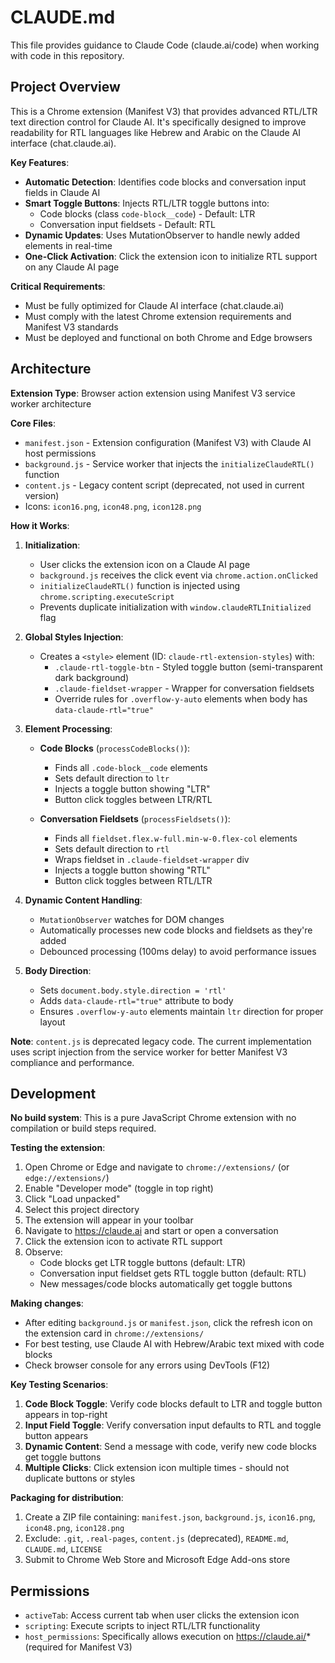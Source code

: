 # CLAUDE.md

This file provides guidance to Claude Code (claude.ai/code) when working with code in this repository.

## Project Overview

This is a Chrome extension (Manifest V3) that provides advanced RTL/LTR text direction control for Claude AI. It's specifically designed to improve readability for RTL languages like Hebrew and Arabic on the Claude AI interface (chat.claude.ai).

**Key Features**:
- **Automatic Detection**: Identifies code blocks and conversation input fields in Claude AI
- **Smart Toggle Buttons**: Injects RTL/LTR toggle buttons into:
  - Code blocks (class `code-block__code`) - Default: LTR
  - Conversation input fieldsets - Default: RTL
- **Dynamic Updates**: Uses MutationObserver to handle newly added elements in real-time
- **One-Click Activation**: Click the extension icon to initialize RTL support on any Claude AI page

**Critical Requirements**:
- Must be fully optimized for Claude AI interface (chat.claude.ai)
- Must comply with the latest Chrome extension requirements and Manifest V3 standards
- Must be deployed and functional on both Chrome and Edge browsers

## Architecture

**Extension Type**: Browser action extension using Manifest V3 service worker architecture

**Core Files**:
- `manifest.json` - Extension configuration (Manifest V3) with Claude AI host permissions
- `background.js` - Service worker that injects the `initializeClaudeRTL()` function
- `content.js` - Legacy content script (deprecated, not used in current version)
- Icons: `icon16.png`, `icon48.png`, `icon128.png`

**How it Works**:

1. **Initialization**:
   - User clicks the extension icon on a Claude AI page
   - `background.js` receives the click event via `chrome.action.onClicked`
   - `initializeClaudeRTL()` function is injected using `chrome.scripting.executeScript`
   - Prevents duplicate initialization with `window.claudeRTLInitialized` flag

2. **Global Styles Injection**:
   - Creates a `<style>` element (ID: `claude-rtl-extension-styles`) with:
     - `.claude-rtl-toggle-btn` - Styled toggle button (semi-transparent dark background)
     - `.claude-fieldset-wrapper` - Wrapper for conversation fieldsets
     - Override rules for `.overflow-y-auto` elements when body has `data-claude-rtl="true"`

3. **Element Processing**:
   - **Code Blocks** (`processCodeBlocks()`):
     - Finds all `.code-block__code` elements
     - Sets default direction to `ltr`
     - Injects a toggle button showing "LTR"
     - Button click toggles between LTR/RTL

   - **Conversation Fieldsets** (`processFieldsets()`):
     - Finds all `fieldset.flex.w-full.min-w-0.flex-col` elements
     - Sets default direction to `rtl`
     - Wraps fieldset in `.claude-fieldset-wrapper` div
     - Injects a toggle button showing "RTL"
     - Button click toggles between RTL/LTR

4. **Dynamic Content Handling**:
   - `MutationObserver` watches for DOM changes
   - Automatically processes new code blocks and fieldsets as they're added
   - Debounced processing (100ms delay) to avoid performance issues

5. **Body Direction**:
   - Sets `document.body.style.direction = 'rtl'`
   - Adds `data-claude-rtl="true"` attribute to body
   - Ensures `.overflow-y-auto` elements maintain `ltr` direction for proper layout

**Note**: `content.js` is deprecated legacy code. The current implementation uses script injection from the service worker for better Manifest V3 compliance and performance.

## Development

**No build system**: This is a pure JavaScript Chrome extension with no compilation or build steps required.

**Testing the extension**:
1. Open Chrome or Edge and navigate to `chrome://extensions/` (or `edge://extensions/`)
2. Enable "Developer mode" (toggle in top right)
3. Click "Load unpacked"
4. Select this project directory
5. The extension will appear in your toolbar
6. Navigate to https://claude.ai and start or open a conversation
7. Click the extension icon to activate RTL support
8. Observe:
   - Code blocks get LTR toggle buttons (default: LTR)
   - Conversation input fieldset gets RTL toggle button (default: RTL)
   - New messages/code blocks automatically get toggle buttons

**Making changes**:
- After editing `background.js` or `manifest.json`, click the refresh icon on the extension card in `chrome://extensions/`
- For best testing, use Claude AI with Hebrew/Arabic text mixed with code blocks
- Check browser console for any errors using DevTools (F12)

**Key Testing Scenarios**:
1. **Code Block Toggle**: Verify code blocks default to LTR and toggle button appears in top-right
2. **Input Field Toggle**: Verify conversation input defaults to RTL and toggle button appears
3. **Dynamic Content**: Send a message with code, verify new code blocks get toggle buttons
4. **Multiple Clicks**: Click extension icon multiple times - should not duplicate buttons or styles

**Packaging for distribution**:
1. Create a ZIP file containing: `manifest.json`, `background.js`, `icon16.png`, `icon48.png`, `icon128.png`
2. Exclude: `.git`, `.real-pages`, `content.js` (deprecated), `README.md`, `CLAUDE.md`, `LICENSE`
3. Submit to Chrome Web Store and Microsoft Edge Add-ons store

## Permissions

- `activeTab`: Access current tab when user clicks the extension icon
- `scripting`: Execute scripts to inject RTL/LTR functionality
- `host_permissions`: Specifically allows execution on https://claude.ai/* (required for Manifest V3)